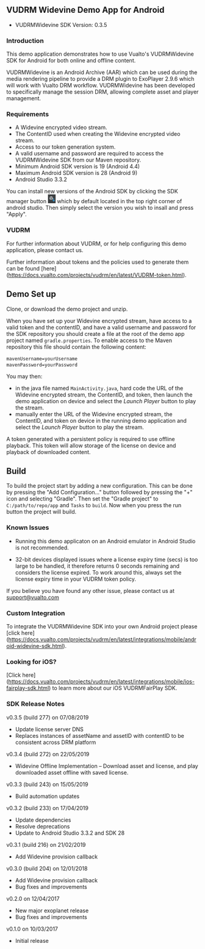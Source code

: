 ## VUDRM Widevine Demo App for Android

- VUDRMWidevine SDK Version: 0.3.5


### Introduction

This demo application demonstrates how to use Vualto's VUDRMWidevine SDK for Android for both online and offline content.

VUDRMWidevine is an Android Archive (AAR) which can be used during the media rendering pipeline to provide a DRM plugin to ExoPlayer 2.9.6 which will work with Vualto DRM workflow. VUDRMWidevine has been developed to specifically manage the session DRM, allowing complete asset and player management.

### Requirements

- A Widevine encrypted video stream.
- The ContentID used when creating the Widevine encrypted video stream.
- Access to our token generation system.
- A valid username and password are required to access the VUDRMWidevine SDK from our Maven repository.
- Minimum Android SDK version is 19 (Android 4.4)
- Maximum Android SDK version is 28 (Android 9)
- Android Studio 3.3.2

You can install new versions of the Android SDK by clicking the SDK manager button ![SDK manager icon](SDKManager.png) which by default located in the top right corner of android studio. Then simply select the version you wish to insall and press "Apply".

### VUDRM
For further information about VUDRM, or for help configuring this demo application, please contact us.

Further information about tokens and the policies used to generate them can be found [here]
(https://docs.vualto.com/projects/vudrm/en/latest/VUDRM-token.html).


Demo Set up
----------

Clone, or download the demo project and unzip.

When you have set up your Widevine encrypted stream, have access to a valid token and the contentID, and have a valid username and password for the SDK repository you should create a file at the root of the demo app project named `gradle.properties`. To enable access to the Maven repository this file should contain the following content:

```
mavenUsername=yourUsername
mavenPassword=yourPassword
```

You may then:

- in the java file named `MainActivity.java`, hard code the URL of the Widevine encrypted stream, the ContentID, and token, then launch the demo application on device and select the *Launch Player* button to play the stream.
- manually enter the URL of the Widevine encrypted stream, the ContentID, and token on device in the running demo application and select the *Launch Player* button to play the stream.

A token generated with a persistent policy is required to use offline playback. This token will allow storage of the license on device and playback of downloaded content.

Build
----------
To build the project start by adding a new configuration. This can be done by pressing the "Add Configuration..." button followed by pressing the "+" icon and selecting "Gradle".
Then set the "Gradle project" to `C:/path/to/repo/app` and `Tasks` to `build`.
Now when you press the run button the project will build.

### Known Issues

- Running this demo applicaton on an Android emulator in Android Studio is not recommended.

- 32-bit devices displayed issues where a license expiry time (secs) is too large to be handled, it therefore returns 0 seconds remaining and considers the license expired. To work around this, always set the license expiry time in your VUDRM token policy.

If you believe you have found any other issue, please contact us at <support@vualto.com>

### Custom Integration

To integrate the VUDRMWidevine SDK into your own Android project please [click here]
(https://docs.vualto.com/projects/vudrm/en/latest/integrations/mobile/android-widevine-sdk.html).


### Looking for iOS?

[Click here] (https://docs.vualto.com/projects/vudrm/en/latest/integrations/mobile/ios-fairplay-sdk.html) to learn more about our iOS VUDRMFairPlay SDK.

### SDK Release Notes

v0.3.5 (build 277) on 07/08/2019

- Update license server DNS
- Replaces instances of assetName and assetID with contentID to be consistent across DRM platform

v0.3.4 (build 272) on 22/05/2019

- Widevine Offline Implementation – Download asset and license, and play downloaded asset offline with saved license.

v0.3.3 (build 243) on 15/05/2019

- Build automation updates

v0.3.2 (build 233) on 17/04/2019

- Update dependencies
- Resolve deprecations
- Update to Android Studio 3.3.2 and SDK 28

v0.3.1 (build 216) on 21/02/2019

- Add Widevine provision callback

v0.3.0 (build 204) on 12/01/2018

- Add Widevine provision callback
- Bug fixes and improvements

v0.2.0 on 12/04/2017

- New major exoplanet release
- Bug fixes and improvements

v0.1.0 on 10/03/2017

- Initial release

